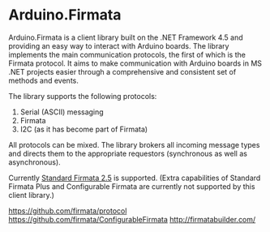 # Arduino.Firmata

Arduino.Firmata is a client library built on the .NET Framework 4.5 and providing an easy way to interact with Arduino boards.
The library implements the main communication protocols, the first of which is the Firmata protocol.
It aims to make communication with Arduino boards in MS .NET projects easier
through a comprehensive and consistent set of methods and events.

The library supports the following protocols:

1. Serial (ASCII) messaging
2. Firmata
3. I2C (as it has become part of Firmata)

All protocols can be mixed. The library brokers all incoming message types
and directs them to the appropriate requestors (synchronous as well as asynchronous).

Currently [Standard Firmata 2.5](https://github.com/firmata/protocol/blob/master/protocol.md) is supported.
(Extra capabilities of Standard Firmata Plus and Configurable Firmata are currently not supported by this client library.)


https://github.com/firmata/protocol
https://github.com/firmata/ConfigurableFirmata
http://firmatabuilder.com/
